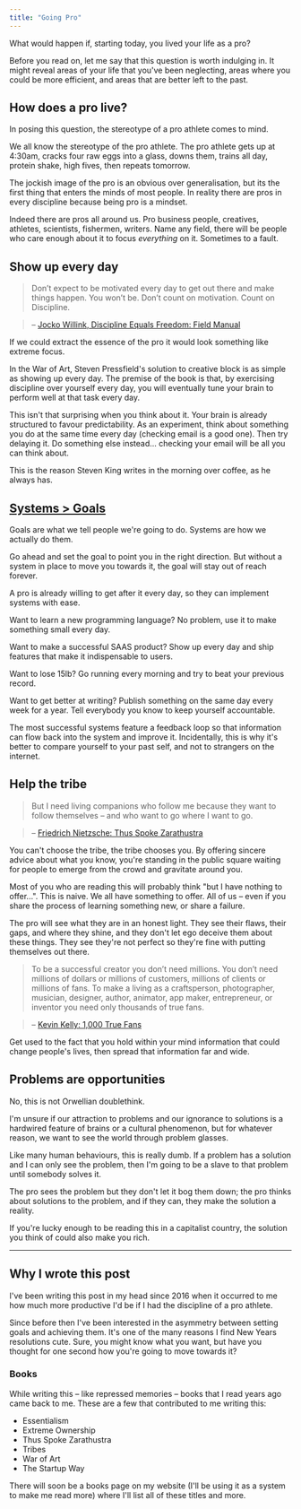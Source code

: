 ```yaml
---
title: "Going Pro"
---
```


What would happen if, starting today, you lived your life as a pro?

Before you read on, let me say that this question is worth indulging in. It might reveal areas of your life that you've been neglecting, areas where you could be more efficient, and areas that are better left to the past.

## How does a pro live?
In posing this question, the stereotype of a pro athlete comes to mind.

We all know the stereotype of the pro athlete. The pro athlete gets up at 4:30am, cracks four raw eggs into a glass, downs them, trains all day, protein shake, high fives, then repeats tomorrow.

The jockish image of the pro is an obvious over generalisation, but its the first thing that enters the minds of most people. In reality there are pros in every discipline because being pro is a mindset.

Indeed there are pros all around us. Pro business people, creatives, athletes, scientists, fishermen, writers. Name any field, there will be people who care enough about it to focus *everything* on it. Sometimes to a fault.

## Show up every day
> Don’t expect to be motivated every day to get out there and make things happen. You won’t be. Don’t count on motivation. Count on Discipline.

> – [Jocko Willink, Discipline Equals Freedom: Field Manual](https://www.amazon.com/Discipline-Equals-Freedom-Field-Manual/dp/1250156947)

If we could extract the essence of the pro it would look something like extreme focus. 

In the War of Art, Steven Pressfield's solution to creative block is as simple as showing up every day. The premise of the book is that, by exercising discipline over yourself every day, you will eventually tune your brain to perform well at that task every day. 

This isn't that surprising when you think about it. Your brain is already structured to favour predictability. As an experiment, think about something you do at the same time every day (checking email is a good one). Then try delaying it. Do something else instead... checking your email will be all you can think about.

This is the reason Steven King writes in the morning over coffee, as he always has. 

## [Systems > Goals](http://bigthink.com/videos/adam-alter-want-to-succeed-dont-set-goals-set-systems)
Goals are what we tell people we're going to do. Systems are how we actually do them. 

Go ahead and set the goal to point you in the right direction. But without a system in place to move you towards it, the goal will stay out of reach forever. 

A pro is already willing to get after it every day, so they can implement systems with ease. 

Want to learn a new programming language? No problem, use it to make something small every day.

Want to make a successful SAAS product? Show up every day and ship features that make it indispensable to users.

Want to lose 15lb? Go running every morning and try to beat your previous record.

Want to get better at writing? Publish something on the same day every week for a year. Tell everybody you know to keep yourself accountable.

The most successful systems feature a feedback loop so that information can flow back into the system and improve it. Incidentally, this is why it's better to compare yourself to your past self, and not to strangers on the internet.

## Help the tribe
> But I need living companions who follow me because they want to follow themselves – and who want to go where I want to go. 

> – [Friedrich Nietzsche: Thus Spoke Zarathustra](https://www.amazon.co.uk/Spake-Zarathustra-Classics-World-Literature/dp/1853267767)

You can't choose the tribe, the tribe chooses you. By offering sincere advice about what you know, you're standing in the public square waiting for people to emerge from the crowd and gravitate around you.

Most of you who are reading this will probably think "but I have nothing to offer...". This is naive. We all have something to offer. All of us – even if you share the process of learning something new, or share a failure.

The pro will see what they are in an honest light. They see their flaws, their gaps, and where they shine, and they don't let ego deceive them about these things. They see they're not perfect so they're fine with putting themselves out there.

> To be a successful creator you don’t need millions. You don’t need millions of dollars or millions of customers, millions of clients or millions of fans. To make a living as a craftsperson, photographer, musician, designer, author, animator, app maker, entrepreneur, or inventor you need only thousands of true fans.

> – [Kevin Kelly: 1,000 True Fans](http://kk.org/thetechnium/1000-true-fans/)

Get used to the fact that you hold within your mind information that could change people's lives, then spread that information far and wide.

## Problems are opportunities
No, this is not Orwellian doublethink. 

I'm unsure if our attraction to problems and our ignorance to solutions is a hardwired feature of brains or a cultural phenomenon, but for whatever reason, we want to see the world through problem glasses.

Like many human behaviours, this is really dumb. If a problem has a solution and I can only see the problem, then I'm going to be a slave to that problem until somebody solves it.

The pro sees the problem but they don't let it bog them down; the pro thinks about solutions to the problem, and if they can, they make the solution a reality.

If you're lucky enough to be reading this in a capitalist country, the solution you think of could also make you rich.

---

## Why I wrote this post
I've been writing this post in my head since 2016 when it occurred to me how much more productive I'd be if I had the discipline of a pro athlete.

Since before then I've been interested in the asymmetry between setting goals and achieving them. It's one of the many reasons I find New Years resolutions cute. Sure, you might know what you want, but have you thought for one second how you're going to move towards it?

### Books
While writing this – like repressed memories – books that I read years ago came back to me. These are a few that contributed to me writing this:

- Essentialism
- Extreme Ownership
- Thus Spoke Zarathustra
- Tribes
- War of Art
- The Startup Way

There will soon be a books page on my website (I'll be using it as a system to make me read more) where I'll list all of these titles and more.
